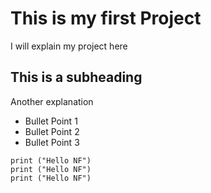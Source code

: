 # This is my first Project
I will explain my project here

## This is a subheading
Another explanation

* Bullet Point 1
* Bullet Point 2
* Bullet Point 3

``` three backticks intiate a code
print ("Hello NF")
print ("Hello NF")
print ("Hello NF")
```

